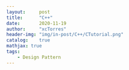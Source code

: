 ```yaml
---
layout:     post
title:      "C++"
date:       2020-11-19
author:     "xcTorres"
header-img: "img/in-post/C++/CTutorial.png"
catalog:    true
mathjax: true
tags:
    - Design Pattern
---  
```



